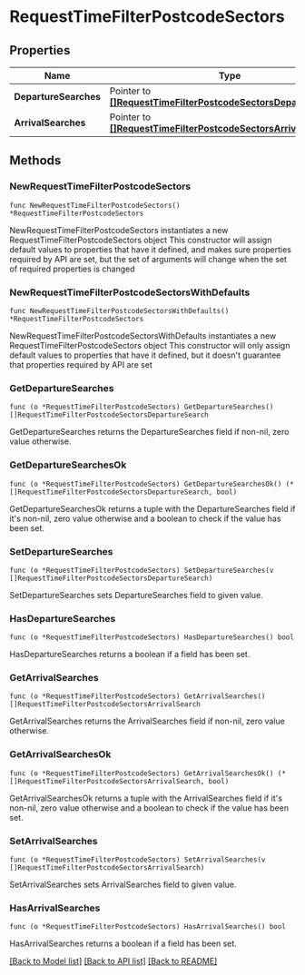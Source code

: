 # RequestTimeFilterPostcodeSectors

## Properties

Name | Type | Description | Notes
------------ | ------------- | ------------- | -------------
**DepartureSearches** | Pointer to [**[]RequestTimeFilterPostcodeSectorsDepartureSearch**](RequestTimeFilterPostcodeSectorsDepartureSearch.md) |  | [optional] 
**ArrivalSearches** | Pointer to [**[]RequestTimeFilterPostcodeSectorsArrivalSearch**](RequestTimeFilterPostcodeSectorsArrivalSearch.md) |  | [optional] 

## Methods

### NewRequestTimeFilterPostcodeSectors

`func NewRequestTimeFilterPostcodeSectors() *RequestTimeFilterPostcodeSectors`

NewRequestTimeFilterPostcodeSectors instantiates a new RequestTimeFilterPostcodeSectors object
This constructor will assign default values to properties that have it defined,
and makes sure properties required by API are set, but the set of arguments
will change when the set of required properties is changed

### NewRequestTimeFilterPostcodeSectorsWithDefaults

`func NewRequestTimeFilterPostcodeSectorsWithDefaults() *RequestTimeFilterPostcodeSectors`

NewRequestTimeFilterPostcodeSectorsWithDefaults instantiates a new RequestTimeFilterPostcodeSectors object
This constructor will only assign default values to properties that have it defined,
but it doesn't guarantee that properties required by API are set

### GetDepartureSearches

`func (o *RequestTimeFilterPostcodeSectors) GetDepartureSearches() []RequestTimeFilterPostcodeSectorsDepartureSearch`

GetDepartureSearches returns the DepartureSearches field if non-nil, zero value otherwise.

### GetDepartureSearchesOk

`func (o *RequestTimeFilterPostcodeSectors) GetDepartureSearchesOk() (*[]RequestTimeFilterPostcodeSectorsDepartureSearch, bool)`

GetDepartureSearchesOk returns a tuple with the DepartureSearches field if it's non-nil, zero value otherwise
and a boolean to check if the value has been set.

### SetDepartureSearches

`func (o *RequestTimeFilterPostcodeSectors) SetDepartureSearches(v []RequestTimeFilterPostcodeSectorsDepartureSearch)`

SetDepartureSearches sets DepartureSearches field to given value.

### HasDepartureSearches

`func (o *RequestTimeFilterPostcodeSectors) HasDepartureSearches() bool`

HasDepartureSearches returns a boolean if a field has been set.

### GetArrivalSearches

`func (o *RequestTimeFilterPostcodeSectors) GetArrivalSearches() []RequestTimeFilterPostcodeSectorsArrivalSearch`

GetArrivalSearches returns the ArrivalSearches field if non-nil, zero value otherwise.

### GetArrivalSearchesOk

`func (o *RequestTimeFilterPostcodeSectors) GetArrivalSearchesOk() (*[]RequestTimeFilterPostcodeSectorsArrivalSearch, bool)`

GetArrivalSearchesOk returns a tuple with the ArrivalSearches field if it's non-nil, zero value otherwise
and a boolean to check if the value has been set.

### SetArrivalSearches

`func (o *RequestTimeFilterPostcodeSectors) SetArrivalSearches(v []RequestTimeFilterPostcodeSectorsArrivalSearch)`

SetArrivalSearches sets ArrivalSearches field to given value.

### HasArrivalSearches

`func (o *RequestTimeFilterPostcodeSectors) HasArrivalSearches() bool`

HasArrivalSearches returns a boolean if a field has been set.


[[Back to Model list]](../README.md#documentation-for-models) [[Back to API list]](../README.md#documentation-for-api-endpoints) [[Back to README]](../README.md)


